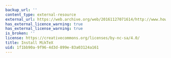 ```yaml
---
backup_url: ''
content_type: external-resource
external_url: https://web.archive.org/web/20161127071614/http://www.howtotex.com/howto/installing-latex-on-windows/
has_external_licence_warning: true
has_external_license_warning: true
is_broken: ''
license: https://creativecommons.org/licenses/by-nc-sa/4.0/
title: Install MikTeX
uid: 1f1bb90a-9f96-4d3d-899e-83a03124a161
---
```

